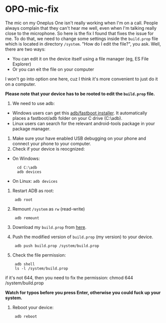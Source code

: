 # OPO-mic-fix
The mic on my Oneplus One isn't really working when I'm on a call. People always complain that they can't hear me well, even when I'm talking really close to the microphone. So here is the fix I found that fixes the issue for me. To do that, we need to change some settings inside the `build.prop` file which is located in directory `/system`. "How do I edit the file?", you ask. Well, there are two ways:

* You can edit it on the device itself using a file manager (eg, ES File Explorer)
* Or you can eit the file on your computer

I won't go into option one here, cuz I think it's more  convenient to just do it on a computer.

**Please note that your device has to be rooted to edit the `build.prop` file.**

1. We need to use adb:
  - Windows users can get this [adb/fastboot installer](http://forum.xda-developers.com/showthread.php?t=2588979). It automatically places a fastboot/adb folder on your C drive (C:\adb).
  - Linux users can search for the relevant android-tools package in your package manager.
1. Make sure your have enabled USB debugging on your phone and connect your phone to your computer.
1. Check if your device is reocgnized:
  - On Windows:
  
          cd C:\adb
          adb devices
  - On Linux: `adb devices`

1. Restart ADB as root:

        adb root
1. Remount `/system` as `rw` (read-write)

        adb remount
1. Download my `build.prop` from [here](https://github.com/tfhavingfun/OPO-mic-fix/releases).
1. Push the modified version of `build.prop` (my version) to your device.

        adb push build.prop /system/build.prop
1. Check the file permission:

        adb shell
        ls -l /system/build.prop

if it's not 644, then you need to fix the permission:
        chmod 644 /system/build.prop

**Watch for typos before you press Enter, otherwise you could fuck up your system.**

1. Reboot your device:

        adb reboot
